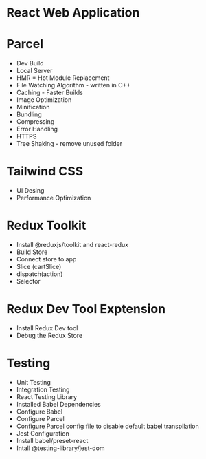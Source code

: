 # React Web Application

# Parcel

- Dev Build
- Local Server
- HMR = Hot Module Replacement
- File Watching Algorithm - written in C++
- Caching - Faster Builds
- Image Optimization
- Minification
- Bundling
- Compressing
- Error Handling
- HTTPS
- Tree Shaking - remove unused folder

# Tailwind CSS

- UI Desing
- Performance Optimization

# Redux Toolkit

- Install @reduxjs/toolkit and react-redux
- Build Store
- Connect store to app
- Slice (cartSlice)
- dispatch(action)
- Selector

# Redux Dev Tool Exptension

- Install Redux Dev tool
- Debug the Redux Store

# Testing

- Unit Testing
- Integration Testing
- React Testing Library
- Installed Babel Dependencies
- Configure Babel
- Configure Parcel
- Configure Parcel config file to disable default babel transpilation
- Jest Configuration
- Install babel/preset-react
- Intall @testing-library/jest-dom
